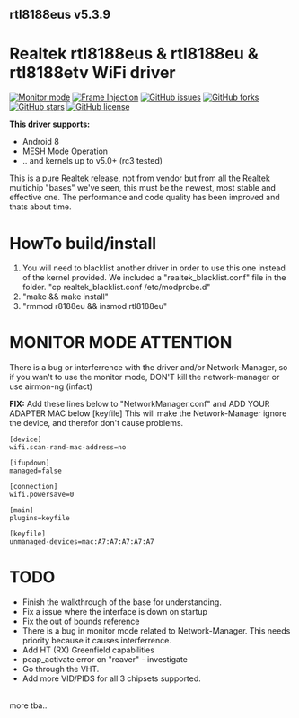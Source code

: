 ## rtl8188eus v5.3.9

# Realtek rtl8188eus &amp; rtl8188eu &amp; rtl8188etv WiFi driver

[![Monitor mode](https://img.shields.io/badge/monitor%20mode-working-brightgreen.svg)](#)
[![Frame Injection](https://img.shields.io/badge/frame%20injection-working-brightgreen.svg)](#)
[![GitHub issues](https://img.shields.io/github/issues/kimocoder/rtl8188eus.svg)](https://github.com/kimocoder/rtl8188eus/issues)
[![GitHub forks](https://img.shields.io/github/forks/kimocoder/rtl8188eus.svg)](https://github.com/kimocoder/rtl8188eus/network)
[![GitHub stars](https://img.shields.io/github/stars/kimocoder/rtl8188eus.svg)](https://github.com/kimocoder/rtl8188eus/stargazers)
[![GitHub license](https://img.shields.io/github/license/kimocoder/rtl8812au.svg)](https://github.com/kimocoder/rtl8188eus/blob/master/LICENSE)

<b>This driver supports:</b>
* Android 8
* MESH Mode Operation
* .. and kernels up to v5.0+ (rc3 tested)

This is a pure Realtek release, not from vendor but from all the Realtek multichip "bases"
we've seen, this must be the newest, most stable and effective one.
The performance and code quality has been improved and thats about time.

# HowTo build/install
1. You will need to blacklist another driver in order to use this one instead of the kernel provided.
   We included a "realtek_blacklist.conf" file in the folder. "cp realtek_blacklist.conf /etc/modprobe.d"
3. "make && make install"<br>
4. "rmmod r8188eu && insmod rtl8188eu"

# MONITOR MODE ATTENTION
There is a bug or interferrence with the driver and/or Network-Manager,
so if you wan't to use the monitor mode, DON'T kill the network-manager or use airmon-ng (infact)

<b>FIX:</b>
Add these lines below to "NetworkManager.conf" and ADD YOUR ADAPTER MAC below [keyfile]
This will make the Network-Manager ignore the device, and therefor don't cause problems.
```
[device]
wifi.scan-rand-mac-address=no

[ifupdown]
managed=false

[connection]
wifi.powersave=0

[main]
plugins=keyfile

[keyfile]
unmanaged-devices=mac:A7:A7:A7:A7:A7
```

# TODO
* Finish the walkthrough of the base for understanding.
* Fix a issue where the interface is down on startup
* Fix the out of bounds reference
* There is a bug in monitor mode related to Network-Manager.
  This needs priority because it causes interferrence.
* Add HT (RX) Greenfield capabilities
* pcap_activate error on "reaver" - investigate
* Go through the VHT.
* Add more VID/PIDS for all 3 chipsets supported.
<br>
more tba..
